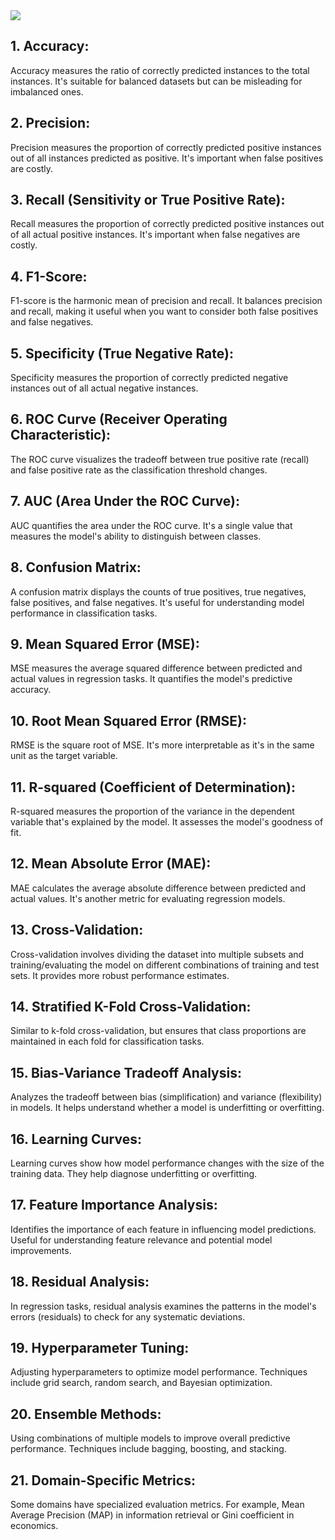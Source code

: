 



<img src="https://github.com/obylo98/100-Days-of-Code-Data-Science/blob/main/28.%20Day%2028%20-%20Model%20Evaluation%20Technique/evaluation.png">


## 1. Accuracy:

Accuracy measures the ratio of correctly predicted instances to the total instances. It's suitable for balanced datasets but can be misleading for imbalanced ones.

## 2. Precision:
Precision measures the proportion of correctly predicted positive instances out of all instances predicted as positive. It's important when false positives are costly.

## 3. Recall (Sensitivity or True Positive Rate):
Recall measures the proportion of correctly predicted positive instances out of all actual positive instances. It's important when false negatives are costly.

## 4. F1-Score:
F1-score is the harmonic mean of precision and recall. It balances precision and recall, making it useful when you want to consider both false positives and false negatives.

## 5. Specificity (True Negative Rate):
Specificity measures the proportion of correctly predicted negative instances out of all actual negative instances.

## 6. ROC Curve (Receiver Operating Characteristic):
The ROC curve visualizes the tradeoff between true positive rate (recall) and false positive rate as the classification threshold changes.

## 7. AUC (Area Under the ROC Curve):
AUC quantifies the area under the ROC curve. It's a single value that measures the model's ability to distinguish between classes.

## 8. Confusion Matrix:
A confusion matrix displays the counts of true positives, true negatives, false positives, and false negatives. It's useful for understanding model performance in classification tasks.

## 9. Mean Squared Error (MSE):
MSE measures the average squared difference between predicted and actual values in regression tasks. It quantifies the model's predictive accuracy.

## 10. Root Mean Squared Error (RMSE):
RMSE is the square root of MSE. It's more interpretable as it's in the same unit as the target variable.

## 11. R-squared (Coefficient of Determination):
R-squared measures the proportion of the variance in the dependent variable that's explained by the model. It assesses the model's goodness of fit.

## 12. Mean Absolute Error (MAE):
MAE calculates the average absolute difference between predicted and actual values. It's another metric for evaluating regression models.

## 13. Cross-Validation:
Cross-validation involves dividing the dataset into multiple subsets and training/evaluating the model on different combinations of training and test sets. It provides more robust performance estimates.

## 14. Stratified K-Fold Cross-Validation:
Similar to k-fold cross-validation, but ensures that class proportions are maintained in each fold for classification tasks.

## 15. Bias-Variance Tradeoff Analysis:
Analyzes the tradeoff between bias (simplification) and variance (flexibility) in models. It helps understand whether a model is underfitting or overfitting.

## 16. Learning Curves:
Learning curves show how model performance changes with the size of the training data. They help diagnose underfitting or overfitting.

## 17. Feature Importance Analysis:
Identifies the importance of each feature in influencing model predictions. Useful for understanding feature relevance and potential model improvements.

## 18. Residual Analysis:
In regression tasks, residual analysis examines the patterns in the model's errors (residuals) to check for any systematic deviations.

## 19. Hyperparameter Tuning:
Adjusting hyperparameters to optimize model performance. Techniques include grid search, random search, and Bayesian optimization.

## 20. Ensemble Methods:
Using combinations of multiple models to improve overall predictive performance. Techniques include bagging, boosting, and stacking.

## 21. Domain-Specific Metrics:
Some domains have specialized evaluation metrics. For example, Mean Average Precision (MAP) in information retrieval or Gini coefficient in economics.
